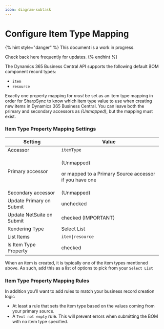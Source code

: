 ```yaml
---
icon: diagram-subtask
---
```


# Configure Item Type Mapping

{% hint style="danger" %}
This document is a work in progress.

Check back here  frequently for updates.
{% endhint %}

The Dynamics 365 Business Central API supports the following default BOM component record types:

* `item`
* `resource`

Exactly one property mapping for _must_ be set as an item type mapping in order for SharpSync to know which item type value to use when creating new items in Dynamics 365 Business Central. You can leave both the primary and secondary accessors as _(Unmapped)_, but the mapping must exist.

### Item Type Property Mapping Settings

| Setting                   | Value                                                                           |
| ------------------------- | ------------------------------------------------------------------------------- |
| Accessor                  | `itemType`                                                                      |
| Primary accessor          | <p>(Unmapped) </p><p>or mapped to a Primary Source accessor if you have one</p> |
| Secondary accessor        | (Unmapped)                                                                      |
| Update Primary on Submit  | unchecked                                                                       |
| Update NetSuite on Submit | checked (IMPORTANT)                                                             |
| Rendering Type            | Select List                                                                     |
| List Items                | `item\|resource`                                                                |
| Is Item Type Property     | checked                                                                         |

When an item is created, it is typically one of the item types mentioned above. As such, add this as a list of options to pick from your `Select List`&#x20;

### Item Type Property Mapping Rules

In addition you'll want to add rules to match your business record creation logic

* At least a rule that sets the item type based on the values coming from your primary source.
* A `Text not empty` rule. This will prevent errors when submitting the BOM with no item type specified.
